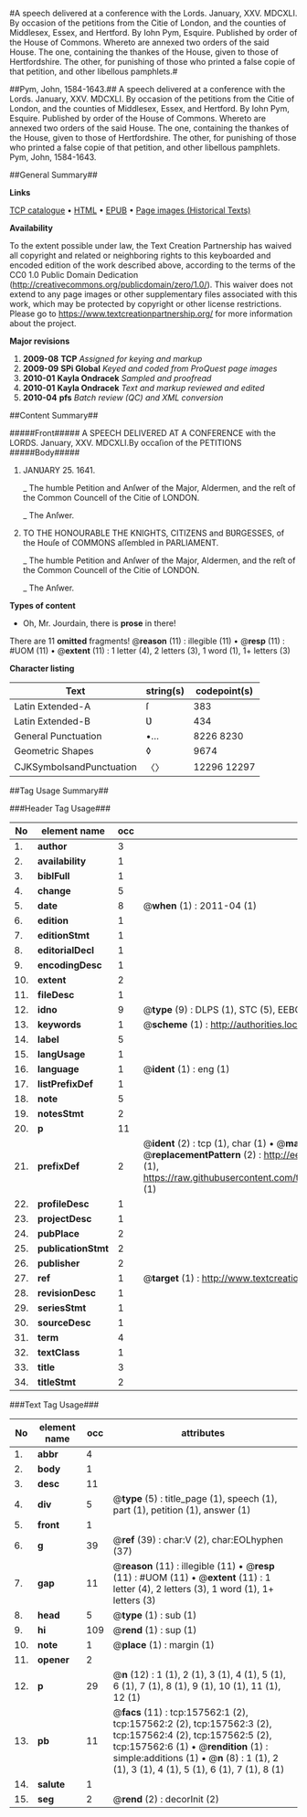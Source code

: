#A speech delivered at a conference with the Lords. January, XXV. MDCXLI. By occasion of the petitions from the Citie of London, and the counties of Middlesex, Essex, and Hertford. By Iohn Pym, Esquire. Published by order of the House of Commons. Whereto are annexed two orders of the said House. The one, containing the thankes of the House, given to those of Hertfordshire. The other, for punishing of those who printed a false copie of that petition, and other libellous pamphlets.#

##Pym, John, 1584-1643.##
A speech delivered at a conference with the Lords. January, XXV. MDCXLI. By occasion of the petitions from the Citie of London, and the counties of Middlesex, Essex, and Hertford. By Iohn Pym, Esquire. Published by order of the House of Commons. Whereto are annexed two orders of the said House. The one, containing the thankes of the House, given to those of Hertfordshire. The other, for punishing of those who printed a false copie of that petition, and other libellous pamphlets.
Pym, John, 1584-1643.

##General Summary##

**Links**

[TCP catalogue](http://www.ota.ox.ac.uk/tcp/)  • 
[HTML](http://tei.it.ox.ac.uk/tcp/Texts-HTML/free/A91/A91389.html)  • 
[EPUB](http://tei.it.ox.ac.uk/tcp/Texts-EPUB/free/A91/A91389.epub) • 
[Page images (Historical Texts)](https://historicaltexts.jisc.ac.uk/eebo-99859611e)

**Availability**

To the extent possible under law, the Text Creation Partnership has waived all copyright and related or neighboring rights to this keyboarded and encoded edition of the work described above, according to the terms of the CC0 1.0 Public Domain Dedication (http://creativecommons.org/publicdomain/zero/1.0/). This waiver does not extend to any page images or other supplementary files associated with this work, which may be protected by copyright or other license restrictions. Please go to https://www.textcreationpartnership.org/ for more information about the project.

**Major revisions**

1. __2009-08__ __TCP__ *Assigned for keying and markup*
1. __2009-09__ __SPi Global__ *Keyed and coded from ProQuest page images*
1. __2010-01__ __Kayla Ondracek__ *Sampled and proofread*
1. __2010-01__ __Kayla Ondracek__ *Text and markup reviewed and edited*
1. __2010-04__ __pfs__ *Batch review (QC) and XML conversion*

##Content Summary##

#####Front#####
A SPEECH DELIVERED AT A CONFERENCE with the LORDS. January, XXV. MDCXLI.By occaſion of the PETITIONS
#####Body#####

1. JANƲARY 25. 1641.

    _ The humble Petition and Anſwer of the Major, Aldermen, and the reſt of the Common Councell of the Citie of LONDON.

    _ The Anſwer.

1. TO THE HONOURABLE THE KNIGHTS, CITIZENS and BƲRGESSES, of the Houſe of COMMONS aſſembled in PARLIAMENT.

    _ The humble Petition and Anſwer of the Major, Aldermen, and the reſt of the Common Councell of the Citie of LONDON.

    _ The Anſwer.

**Types of content**

  * Oh, Mr. Jourdain, there is **prose** in there!

There are 11 **omitted** fragments! 
 @__reason__ (11) : illegible (11)  •  @__resp__ (11) : #UOM (11)  •  @__extent__ (11) : 1 letter (4), 2 letters (3), 1 word (1), 1+ letters (3)

**Character listing**


|Text|string(s)|codepoint(s)|
|---|---|---|
|Latin Extended-A|ſ|383|
|Latin Extended-B|Ʋ|434|
|General Punctuation|•…|8226 8230|
|Geometric Shapes|◊|9674|
|CJKSymbolsandPunctuation|〈〉|12296 12297|

##Tag Usage Summary##

###Header Tag Usage###

|No|element name|occ|attributes|
|---|---|---|---|
|1.|__author__|3||
|2.|__availability__|1||
|3.|__biblFull__|1||
|4.|__change__|5||
|5.|__date__|8| @__when__ (1) : 2011-04 (1)|
|6.|__edition__|1||
|7.|__editionStmt__|1||
|8.|__editorialDecl__|1||
|9.|__encodingDesc__|1||
|10.|__extent__|2||
|11.|__fileDesc__|1||
|12.|__idno__|9| @__type__ (9) : DLPS (1), STC (5), EEBO-CITATION (1), PROQUEST (1), VID (1)|
|13.|__keywords__|1| @__scheme__ (1) : http://authorities.loc.gov/ (1)|
|14.|__label__|5||
|15.|__langUsage__|1||
|16.|__language__|1| @__ident__ (1) : eng (1)|
|17.|__listPrefixDef__|1||
|18.|__note__|5||
|19.|__notesStmt__|2||
|20.|__p__|11||
|21.|__prefixDef__|2| @__ident__ (2) : tcp (1), char (1)  •  @__matchPattern__ (2) : ([0-9\-]+):([0-9IVX]+) (1), (.+) (1)  •  @__replacementPattern__ (2) : http://eebo.chadwyck.com/downloadtiff?vid=$1&page=$2 (1), https://raw.githubusercontent.com/textcreationpartnership/Texts/master/tcpchars.xml#$1 (1)|
|22.|__profileDesc__|1||
|23.|__projectDesc__|1||
|24.|__pubPlace__|2||
|25.|__publicationStmt__|2||
|26.|__publisher__|2||
|27.|__ref__|1| @__target__ (1) : http://www.textcreationpartnership.org/docs/. (1)|
|28.|__revisionDesc__|1||
|29.|__seriesStmt__|1||
|30.|__sourceDesc__|1||
|31.|__term__|4||
|32.|__textClass__|1||
|33.|__title__|3||
|34.|__titleStmt__|2||


###Text Tag Usage###

|No|element name|occ|attributes|
|---|---|---|---|
|1.|__abbr__|4||
|2.|__body__|1||
|3.|__desc__|11||
|4.|__div__|5| @__type__ (5) : title_page (1), speech (1), part (1), petition (1), answer (1)|
|5.|__front__|1||
|6.|__g__|39| @__ref__ (39) : char:V (2), char:EOLhyphen (37)|
|7.|__gap__|11| @__reason__ (11) : illegible (11)  •  @__resp__ (11) : #UOM (11)  •  @__extent__ (11) : 1 letter (4), 2 letters (3), 1 word (1), 1+ letters (3)|
|8.|__head__|5| @__type__ (1) : sub (1)|
|9.|__hi__|109| @__rend__ (1) : sup (1)|
|10.|__note__|1| @__place__ (1) : margin (1)|
|11.|__opener__|2||
|12.|__p__|29| @__n__ (12) : 1 (1), 2 (1), 3 (1), 4 (1), 5 (1), 6 (1), 7 (1), 8 (1), 9 (1), 10 (1), 11 (1), 12 (1)|
|13.|__pb__|11| @__facs__ (11) : tcp:157562:1 (2), tcp:157562:2 (2), tcp:157562:3 (2), tcp:157562:4 (2), tcp:157562:5 (2), tcp:157562:6 (1)  •  @__rendition__ (1) : simple:additions (1)  •  @__n__ (8) : 1 (1), 2 (1), 3 (1), 4 (1), 5 (1), 6 (1), 7 (1), 8 (1)|
|14.|__salute__|1||
|15.|__seg__|2| @__rend__ (2) : decorInit (2)|
